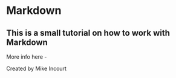 # Markdown
## This is a small tutorial on how to work with Markdown

More info here - 

Created by Mike Incourt
